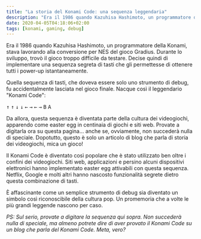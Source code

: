 ```yaml
---
title: "La storia del Konami Code: una sequenza leggendaria"
description: "Era il 1986 quando Kazuhisa Hashimoto, un programmatore della Konami ha avuto un idea geniale, vediamola."
date: 2020-04-05T04:18:06+02:00 
tags: [konami, gaming, debug]
---
```


Era il 1986 quando Kazuhisa Hashimoto, un programmatore della Konami, stava lavorando alla conversione per NES del gioco
Gradius. Durante lo sviluppo, trovò il gioco troppo difficile da testare. Decise quindi di implementare una sequenza
segreta di tasti che gli permettesse di ottenere tutti i power-up istantaneamente.

Quella sequenza di tasti, che doveva essere solo uno strumento di debug, fu accidentalmente lasciata nel gioco finale.
Nacque così il leggendario "Konami Code":

<kbd>↑</kbd> <kbd>↑</kbd> <kbd>↓</kbd> <kbd>↓</kbd> <kbd>←</kbd> <kbd>→</kbd> <kbd>←</kbd> <kbd>→</kbd> <kbd>
B</kbd> <kbd>A</kbd>

Da allora, questa sequenza è diventata parte della cultura dei videogiochi, apparendo come easter egg in centinaia di
giochi e siti web. Provate a digitarla ora su questa pagina... anche se, ovviamente, non succederà nulla di speciale.
Dopotutto, questo è solo un articolo di blog che parla di storia dei videogiochi, mica un gioco!

Il Konami Code è diventato così popolare che è stato utilizzato ben oltre i confini dei videogiochi. Siti web,
applicazioni e persino alcuni dispositivi elettronici hanno implementato easter egg attivabili con questa sequenza.
Netflix, Google e molti altri hanno nascosto funzionalità segrete dietro questa combinazione di tasti.

È affascinante come un semplice strumento di debug sia diventato un simbolo così riconoscibile della cultura pop. Un
promemoria che a volte le più grandi leggende nascono per caso.

*PS: Sul serio, provate a digitare la sequenza qui sopra. Non succederà nulla di speciale, ma almeno potrete dire di
aver provato il Konami Code su un blog che parla del Konami Code. Meta, vero?*
